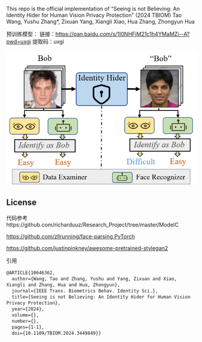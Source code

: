 This repo is the official implementation of 
“Seeing is not Believing: An Identity Hider for Human Vision Privacy Protection”  (2024 TBIOM)
Tao Wang, Yushu Zhang*, Zixuan Yang, Xiangli Xiao, Hua Zhang, Zhongyun Hua

预训练模型：
链接：https://pan.baidu.com/s/1I0NHFjM21c1h4YMaMZi--A?pwd=uxgi 
提取码：uxgi

![image](Teaser_Image.png)

## License

代码参考https://github.com/richarduuz/Research_Project/tree/master/ModelC

https://github.com/zllrunning/face-parsing.PyTorch

https://github.com/justinpinkney/awesome-pretrained-stylegan2

引用
```
@ARTICLE{10646362,
  author={Wang, Tao and Zhang, Yushu and Yang, Zixuan and Xiao, Xiangli and Zhang, Hua and Hua, Zhongyun},
  journal={IEEE Trans. Biometrics Behav. Identity Sci.}, 
  title={Seeing is not Believing: An Identity Hider for Human Vision Privacy Protection}, 
  year={2024},
  volume={},
  number={},
  pages={1-1},
  doi={10.1109/TBIOM.2024.3449849}}

```
